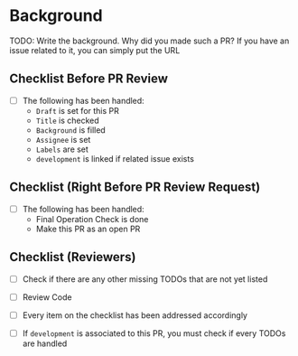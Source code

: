 # Background
TODO: Write the background. Why did you made such a PR? If you have an issue related to it, you can simply put the URL

## Checklist Before PR Review
- [ ] The following has been handled:
  -  `Draft` is set for this PR
  - `Title` is checked
  - `Background` is filled
  - `Assignee` is set
  - `Labels` are set
  - `development` is linked if related issue exists

## Checklist (Right Before PR Review Request)
- [ ] The following has been handled:
  - Final Operation Check is done
  - Make this PR as an open PR

## Checklist (Reviewers)
- [ ] Check if there are any other missing TODOs that are not yet listed
- [ ] Review Code
- [ ] Every item on the checklist has been addressed accordingly
- [ ] If `development` is associated to this PR, you must check if every TODOs are handled


